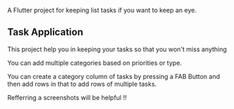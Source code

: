 A Flutter project for keeping list tasks if you want to keep an eye. 

## Task Application

This project help you in keeping your tasks so that you won't miss anything

You can add multiple categories based on priorities or type.

You can create a category column of tasks by pressing a FAB Button and then add rows in that to add rows of multiple tasks.

Refferring a screenshots will be helpful !!
